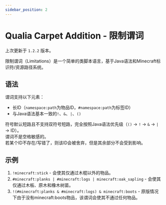 ```yaml
---
sidebar_position: 2
---
```


# Qualia Carpet Addition - 限制谓词
上次更新于 `1.2.2` 版本。

限制谓词（Limitations）是一个简单的类脚本语言，基于Java语法和Minecraft标识符/资源路径系统。
## 语法
谓词支持以下元素：
- 长ID（`namespace:path`为物品ID，`#namespace:path`为标签ID）
- 与Java语法基本一致的`!`、`&`、`|`、`()`

符号默认短路且不支持双符号短路，完全按照Java语法优先级（`()` -> `!` -> `&` -> `|` -> ID）。  
谓词不是空格敏感的。  
若某个ID不存在/写错了，则该ID会被舍弃，但是其余部分不会受到影响。  

## 示例
1. `!minecraft:stick` - 会使其仅通过木棍以外的物品。
2. `#minecraft:planks | #minecraft:logs | minecraft:oak_sapling` - 会使其仅通过木板、原木和橡木树苗。
3. `!(#minecraft:planks & #minecraft:logs) & minecraft:boots` - 原版情况下由于没有minecraft:boots物品，该谓词会使其不通过任何物品。